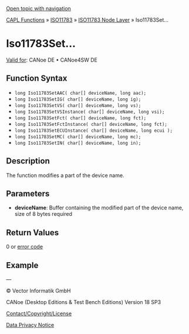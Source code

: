 [Open topic with navigation](../../../../../../CANoeDEFamily.htm#Topics/CAPLFunctions/ISO11783/ISONodeLayer/Functions/CAPLfunctionIso11783Set.md)

[CAPL Functions](../../../CAPLfunctions.md) » [ISO11783](../../CAPLfunctionsISO11783Overview.md) » [ISO11783 Node Layer](../CAPLfunctionsISONLOverview.md) » Iso11783Set...

# Iso11783Set...

[Valid for](../../../../Shared/FeatureAvailability.md):  CANoe DE • CANoe4SW DE

## Function Syntax

- `long Iso11783SetAAC( char[] deviceName, long aac);`
- `long Iso11783SetIG( char[] deviceName, long ig);`
- `long Iso11783SetVS( char[] deviceName, long vs);`
- `long Iso11783SetVSInstance( char[] deviceName, long vsi);`
- `long Iso11783SetFct( char[] deviceName, long fct);`
- `long Iso11783SetFctInstance( char[] deviceName, long fct);`
- `long Iso11783SetECUInstance( char[] deviceName, long ecui );`
- `long Iso11783SetMC( char[] deviceName, long mc);`
- `long Iso11783SetIN( char[] deviceName, long in);`

## Description

The function modifies a part of the device name.

## Parameters

- **deviceName**: Buffer containing the modified part of the device name, size of 8 bytes required

## Return Values

0 or [error code](../CAPLfunctionsISONLErrorCodes.md)

## Example

—

© Vector Informatik GmbH

CANoe (Desktop Editions & Test Bench Editions) Version 18 SP3

[Contact/Copyright/License](../../../../Shared/ContactCopyrightLicense.md)

[Data Privacy Notice](https://www.vector.com/int/en/company/get-info/privacy-policy/)
